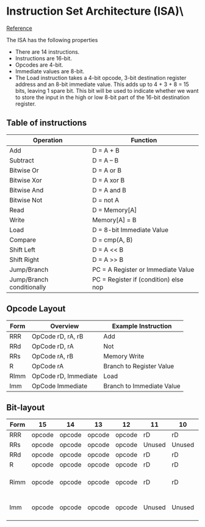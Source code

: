 # Instruction Set Architecture (ISA)\

[Reference](http://labs.domipheus.com/blog/designing-a-cpu-in-vhdl-part-3-instruction-set-decoder-ram/)

The ISA has the following properties

- There are 14 instructions.
- Instructions are 16-bit.
- Opcodes are 4-bit.
- Immediate values are 8-bit.
- The Load instruction takes a 4-bit opcode, 3-bit destination register address and an 8-bit immediate value. This adds up to 4 + 3 + 8 = 15 bits, leaving 1 spare bit. This bit will be used to indicate whether we want to store the input in the high or low 8-bit part of the 16-bit destination register.

## Table of instructions

| Operation                 | Function                              |
|---------------------------|---------------------------------------|
| Add                       | D = A + B                             |
| Subtract                  | D = A – B                             |
| Bitwise Or                | D = A or B                            |
| Bitwise Xor               | D = A xor B                           |
| Bitwise And               | D = A and B                           |
| Bitwise Not               | D = not A                             |
| Read                      | D = Memory[A]                         |
| Write                     | Memory[A] = B                         |
| Load                      | D = 8-bit Immediate Value             |
| Compare                   | D = cmp(A, B)                         |
| Shift Left                | D = A << B                            |
| Shift Right               | D = A >> B                            |
| Jump/Branch               | PC = A Register or Immediate Value    |
| Jump/Branch conditionally | PC = Register if (condition) else nop |

## Opcode Layout

| Form 	| Overview             	| Example Instruction       	|
|------	|----------------------	|---------------------------	|
| RRR  	| OpCode rD, rA, rB    	| Add                       	|
| RRd  	| OpCode rD, rA        	| Not                       	|
| RRs  	| OpCode rA, rB        	| Memory Write              	|
| R    	| OpCode rA            	| Branch to Register Value  	|
| RImm 	| OpCode rD, Immediate 	| Load                      	|
| Imm  	| OpCode Immediate     	| Branch to Immediate Value 	|

## Bit-layout

| Form 	| 15     	| 14     	| 13     	| 12     	| 11     	| 10     	| 9      	| 8 	| 7                     	| 6                     	| 5                     	| 4                     	| 3                     	| 2                     	| 1                     	| 0                     	|
|------	|--------	|--------	|--------	|--------	|--------	|--------	|--------	|---	|-----------------------	|-----------------------	|-----------------------	|-----------------------	|-----------------------	|-----------------------	|-----------------------	|-----------------------	|
| RRR  	| opcode 	| opcode 	| opcode 	| opcode 	| rD     	| rD     	| rD     	| F 	| rA                    	| rA                    	| rA                    	| rB                    	| rB                    	| rB                    	| Unused                	| Unused                	|
| RRs  	| opcode 	| opcode 	| opcode 	| opcode 	| Unused 	| Unused 	| Unused 	| F 	| rA                    	| rA                    	| rA                    	| rB                    	| rB                    	| rB                    	| Unused                	| Unused                	|
| RRd  	| opcode 	| opcode 	| opcode 	| opcode 	| rD     	| rD     	| rD     	| F 	| rA                    	| rA                    	| rA                    	| Unused                	| Unused                	| Unused                	| Unused                	| Unused                	|
| R    	| opcode 	| opcode 	| opcode 	| opcode 	| rD     	| rD     	| rD     	| F 	| Unused                	| Unused                	| Unused                	| Unused                	| Unused                	| Unused                	| Unused                	| Unused                	|
| Rimm 	| opcode 	| opcode 	| opcode 	| opcode 	| rD     	| rD     	| rD     	| F 	| 8-bit Immediate Value 	| 8-bit Immediate Value 	| 8-bit Immediate Value 	| 8-bit Immediate Value 	| 8-bit Immediate Value 	| 8-bit Immediate Value 	| 8-bit Immediate Value 	| 8-bit Immediate Value 	|
| Imm  	| opcode 	| opcode 	| opcode 	| opcode 	| Unused 	| Unused 	| Unused 	| F 	| 8-bit Immediate Value 	| 8-bit Immediate Value 	| 8-bit Immediate Value 	| 8-bit Immediate Value 	| 8-bit Immediate Value 	| 8-bit Immediate Value 	| 8-bit Immediate Value 	| 8-bit Immediate Value 	|
